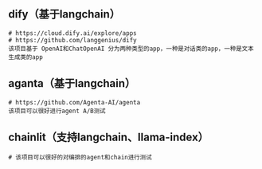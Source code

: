 ## dify（基于langchain）

```
# https://cloud.dify.ai/explore/apps
# https://github.com/langgenius/dify
该项目基于 OpenAI和ChatOpenAI 分为两种类型的app，一种是对话类的app，一种是文本生成类的app
```

## aganta（基于langchain）

```
# https://github.com/Agenta-AI/agenta
该项目可以很好进行agent A/B测试
```

## chainlit（支持langchain、llama-index）

```
# 该项目可以很好的对编排的agent和chain进行测试
```